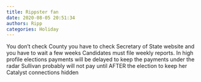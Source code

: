 ```yaml
---
title: Rippster fan
date: 2020-08-05 20:51:34
authors: Ripp
categories: Holiday
---
```


 You don’t check County you have to check Secretary of State website and you have to wait a few weeks
Candidates must file weekly reports.  In high profile elections payments will be delayed to keep the payments under the radar
Sullivan probably will not pay until AFTER the election to keep her Catalyst connections hidden